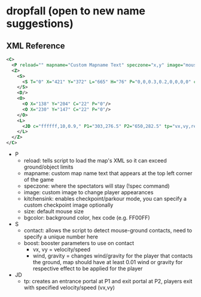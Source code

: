 
# dropfall (open to new name suggestions)

## XML Reference

```xml
<C>
  <P reload="" mapname="Custom Mapname Text" speczone="x,y" image="mouse.png,scaleX,scaleY" kitchensink="checkpoint.png,scaleX,scaleY" size="mouseSize"/>
  <Z>
    <S>
      <S T="0" X="421" Y="372" L="665" H="76" P="0,0,0.3,0.2,0,0,0,0" contact="id" boost="vx,vy,wind,gravity"/>
    </S>
    <D/>
    <O>
      <O X="138" Y="204" C="22" P="0"/>
      <O X="230" Y="147" C="22" P="0"/>
    </O>
    <L>
      <JD c="ffffff,10,0.9," P1="303,276.5" P2="650,282.5" tp="vx,vy,relative"/>
    </L>
  </Z>
</C>
```

- P
  - reload: tells script to load the map's XML so it can exceed ground/object limits
  - mapname: custom map name text that appears at the top left corner of the game
  - speczone: where the spectators will stay (!spec command)
  - image: custom image to change player appearances
  - kitchensink: enables checkpoint/parkour mode, you can specify a custom checkpoint image optionally
  - size: default mouse size
  - bgcolor: background color, hex code (e.g. FF00FF)
- S
  - contact: allows the script to detect mouse-ground contacts, need to specify a unique number here
  - boost: booster parameters to use on contact
    - vx, vy = velocity/speed
    - wind, gravity = changes wind/gravity for the player that contacts the ground, map should have at least 0.01 wind or gravity for respective effect to be applied for the player
- JD
  - tp: creates an entrance portal at P1 and exit portal at P2, players exit with specified velocity/speed (vx,vy)
